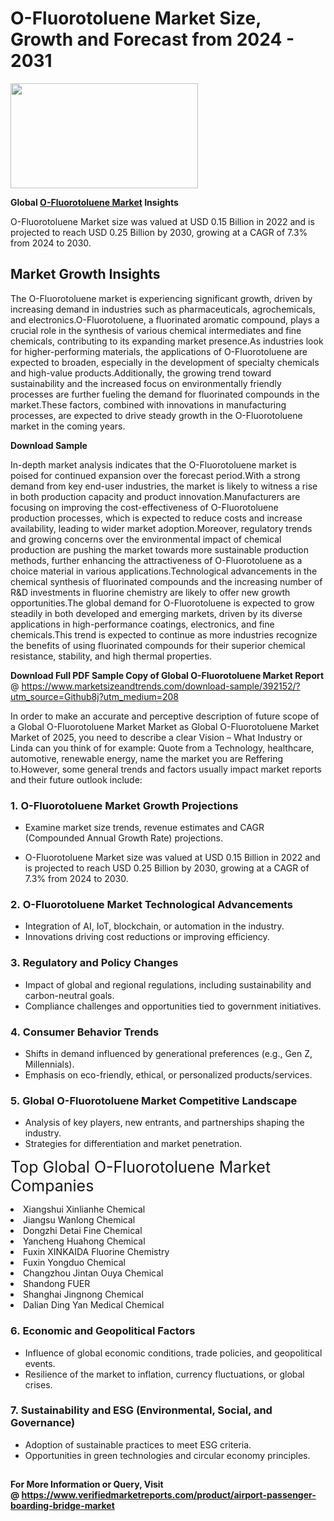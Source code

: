 <H1>O-Fluorotoluene Market Size, Growth and Forecast from 2024 - 2031</H1><img class="aligncenter size-medium wp-image-584254" src="https://thirdeyenews.in/wp-content/uploads/2024/09/Global-Market-Research-300x168.jpeg" alt="" width="300" height="168" /><p><strong>Global&nbsp;<a href="https://www.marketsizeandtrends.com/download-sample/392152/?utm_source=Github8j?utm_medium=208">O-Fluorotoluene Market</a> Insights</strong></p><p>O-Fluorotoluene Market size was valued at USD 0.15 Billion in 2022 and is projected to reach USD 0.25 Billion by 2030, growing at a CAGR of 7.3% from 2024 to 2030.</p><p><h2>Market Growth Insights</h2> <p>The O-Fluorotoluene market is experiencing significant growth, driven by increasing demand in industries such as pharmaceuticals, agrochemicals, and electronics.O-Fluorotoluene, a fluorinated aromatic compound, plays a crucial role in the synthesis of various chemical intermediates and fine chemicals, contributing to its expanding market presence.As industries look for higher-performing materials, the applications of O-Fluorotoluene are expected to broaden, especially in the development of specialty chemicals and high-value products.Additionally, the growing trend toward sustainability and the increased focus on environmentally friendly processes are further fueling the demand for fluorinated compounds in the market.These factors, combined with innovations in manufacturing processes, are expected to drive steady growth in the O-Fluorotoluene market in the coming years.</p> <p><strong>Download Sample</strong></p> <p>In-depth market analysis indicates that the O-Fluorotoluene market is poised for continued expansion over the forecast period.With a strong demand from key end-user industries, the market is likely to witness a rise in both production capacity and product innovation.Manufacturers are focusing on improving the cost-effectiveness of O-Fluorotoluene production processes, which is expected to reduce costs and increase availability, leading to wider market adoption.Moreover, regulatory trends and growing concerns over the environmental impact of chemical production are pushing the market towards more sustainable production methods, further enhancing the attractiveness of O-Fluorotoluene as a choice material in various applications.Technological advancements in the chemical synthesis of fluorinated compounds and the increasing number of R&D investments in fluorine chemistry are likely to offer new growth opportunities.The global demand for O-Fluorotoluene is expected to grow steadily in both developed and emerging markets, driven by its diverse applications in high-performance coatings, electronics, and fine chemicals.This trend is expected to continue as more industries recognize the benefits of using fluorinated compounds for their superior chemical resistance, stability, and high thermal properties.</p> <p><span class=""><strong>Download Full PDF Sample Copy of Global O-Fluorotoluene Market Report</strong> @ <a href="https://www.marketsizeandtrends.com/download-sample/392152/?utm_source=Github8j?utm_medium=208" target="_blank">https://www.marketsizeandtrends.com/download-sample/392152/?utm_source=Github8j?utm_medium=208</a></span></p><p>In order to make an accurate and perceptive description of future scope of a Global&nbsp;O-Fluorotoluene Market Market as Global&nbsp;O-Fluorotoluene Market Market of 2025, you need to describe a clear Vision &ndash; What Industry or Linda can you think of for example: Quote from a Technology, healthcare, automotive, renewable energy, name the market you are Reffering to.However, some general trends and factors usually impact market reports and their future outlook include:</p><h3>1.&nbsp;<strong>O-Fluorotoluene Market Growth Projections</strong></h3><ul><li>Examine market size trends, revenue estimates and CAGR (Compounded Annual Growth Rate) projections.</li><li><p>O-Fluorotoluene Market size was valued at USD 0.15 Billion in 2022 and is projected to reach USD 0.25 Billion by 2030, growing at a CAGR of 7.3% from 2024 to 2030.</p></li></ul><h3>2.&nbsp;<strong>O-Fluorotoluene Market Technological Advancements</strong></h3><ul><li>Integration of AI, IoT, blockchain, or automation in the industry.</li><li>Innovations driving cost reductions or improving efficiency.</li></ul><h3>3.&nbsp;<strong>Regulatory and Policy Changes</strong></h3><ul><li>Impact of global and regional regulations, including sustainability and carbon-neutral goals.</li><li>Compliance challenges and opportunities tied to government initiatives.</li></ul><h3>4.&nbsp;<strong>Consumer Behavior Trends</strong></h3><ul><li>Shifts in demand influenced by generational preferences (e.g., Gen Z, Millennials).</li><li>Emphasis on eco-friendly, ethical, or personalized products/services.</li></ul><h3>5.&nbsp;<strong>Global O-Fluorotoluene Market Competitive Landscape</strong></h3><ul><li>Analysis of key players, new entrants, and partnerships shaping the industry.</li><li>Strategies for differentiation and market penetration.</li></ul><p data-pm-slice="1 1 []"><span style="color: inherit; font-family: inherit; font-size: 25px;">Top Global O-Fluorotoluene Market Companies</span></p><div class="" data-test-id=""><p><li>Xiangshui Xinlianhe Chemical</li><li> Jiangsu Wanlong Chemical</li><li> Dongzhi Detai Fine Chemical</li><li> Yancheng Huahong Chemical</li><li> Fuxin XINKAIDA Fluorine Chemistry</li><li> Fuxin Yongduo Chemical</li><li> Changzhou Jintan Ouya Chemical</li><li> Shandong FUER</li><li> Shanghai Jingnong Chemical</li><li> Dalian Ding Yan Medical Chemical</li></p></div><h3>6.&nbsp;<strong>Economic and Geopolitical Factors</strong></h3><ul><li>Influence of global economic conditions, trade policies, and geopolitical events.</li><li>Resilience of the market to inflation, currency fluctuations, or global crises.</li></ul><h3>7.&nbsp;<strong>Sustainability and ESG (Environmental, Social, and Governance)</strong></h3><ul><li>Adoption of sustainable practices to meet ESG criteria.</li><li>Opportunities in green technologies and circular economy principles.</li></ul><h2><strong style="font-size: 14px;">For More Information or Query, Visit @&nbsp;</strong><a style="background-color: #ffffff; font-size: 14px;" href="https://www.marketsizeandtrends.com/report/o-fluorotoluene-market/" target="_blank">https://www.verifiedmarketreports.com/product/airport-passenger-boarding-bridge-market</a></h2>